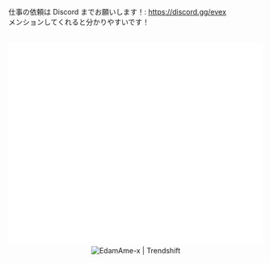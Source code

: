 仕事の依頼は Discord までお願いします！: https://discord.gg/evex  
メンションしてくれると分かりやすいです！

<div align="center">
	<br>
	<picture>
		<source media="(min-width: 720px)" srcset="./test/1.svg">
		<img src="./test/2.svg" width="100%" height="400px" alt="hero">
	</picture>
	<br>
	<img src="https://trendshift.io/api/badge/developers/6698" alt="EdamAme-x | Trendshift" style="width: 250px; height: 55px;" width="250" height="55"/>
</div>
<!-- これが種 -->
<a accesskey="x" href="https://evex.land"></a>
